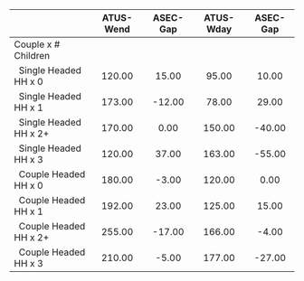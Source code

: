 
|                      |    ATUS-Wend |     ASEC-Gap |    ATUS-Wday |     ASEC-Gap |
| -------------------- | :----------: | :----------: | :----------: | :----------: |
| Couple x # Children  |              |              |              |              |
| &nbsp;&nbsp;Single Headed HH x 0 |       120.00 |        15.00 |        95.00 |        10.00 |
| &nbsp;&nbsp;Single Headed HH x 1 |       173.00 |       -12.00 |        78.00 |        29.00 |
| &nbsp;&nbsp;Single Headed HH x 2+ |       170.00 |         0.00 |       150.00 |       -40.00 |
| &nbsp;&nbsp;Single Headed HH x 3 |       120.00 |        37.00 |       163.00 |       -55.00 |
| &nbsp;&nbsp;Couple Headed HH x 0 |       180.00 |        -3.00 |       120.00 |         0.00 |
| &nbsp;&nbsp;Couple Headed HH x 1 |       192.00 |        23.00 |       125.00 |        15.00 |
| &nbsp;&nbsp;Couple Headed HH x 2+ |       255.00 |       -17.00 |       166.00 |        -4.00 |
| &nbsp;&nbsp;Couple Headed HH x 3 |       210.00 |        -5.00 |       177.00 |       -27.00 |

